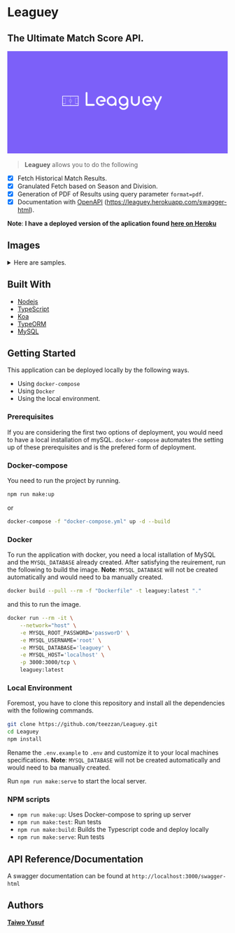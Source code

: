 # Leaguey

## The Ultimate Match Score API.
![Logo](./images/leaguey.png)

>**Leaguey** allows you to do the following

- [x] Fetch Historical Match Results.
- [x] Granulated Fetch based on Season and Division.
- [x] Generation of PDF of Results using query parameter `format=pdf`.
- [x] Documentation with [OpenAPI](https://leaguey.herokuapp.com/swagger-html) (https://leaguey.herokuapp.com/swagger-html).

**Note**: **I have a deployed version of the aplication found [here on Heroku](https://leaguey.herokuapp.com/swagger-html)**

## Images
<details>
<summary>Here are samples.</summary>

![docs](./images/docs.png)
![output](./images/pdf.png)
</details>

## Built With

- [Nodejs](https://nodejs.org/en/)
- [TypeScript](https://www.typescriptlang.org/)
- [Koa](https://koajs.com/)
- [TypeORM](https://www.mongodb.com/)
- [MySQL](https://www.mysql.com/)

## Getting Started
This application can be deployed locally by the following ways.
- Using `docker-compose`
- Using `Docker`
- Using the local environment.

### Prerequisites
If you are considering the first two options of deployment, you would need to have a local installation of mySQL. `docker-compose` automates the setting up of these prerequisites and is the prefered form of deployment.

### Docker-compose

You need to run the project by running.
```bash
npm run make:up
``` 
or 

```bash
docker-compose -f "docker-compose.yml" up -d --build

```

### Docker
To run the application with docker, you need a local istallation of MySQL and the `MYSQL_DATABASE` already created. After satisfying the reuirement, run the following to build the image. **Note**: `MYSQL_DATABASE` will not be created automatically and would need to ba manually created.
```bash
docker build --pull --rm -f "Dockerfile" -t leaguey:latest "."
```
and this to run the image.
```bash
docker run --rm -it \
    --network="host" \
    -e MYSQL_ROOT_PASSWORD='passworD' \
    -e MYSQL_USERNAME='root' \
    -e MYSQL_DATABASE='leaguey' \
    -e MYSQL_HOST='localhost' \
    -p 3000:3000/tcp \
    leaguey:latest

```
### Local Environment

Foremost, you have to clone this repository and install all the dependencies with the following commands.
```bash
git clone https://github.com/teezzan/Leaguey.git
cd Leaguey
npm install

```
Rename the `.env.example` to `.env` and customize it to your local machines specifications.
**Note**: `MYSQL_DATABASE` will not be created automatically and would need to ba manually created.

Run `npm run make:serve` to start the local server.




### NPM scripts

- `npm run make:up`: Uses Docker-compose to spring up server
- `npm run make:test`: Run tests
- `npm run make:build`: Builds the Typescript code and deploy locally
- `npm run make:serve`: Run tests

## API Reference/Documentation
A swagger documentation can be found at `http://localhost:3000/swagger-html`
## Authors

**[Taiwo Yusuf](https://github.com/teezzan/)**